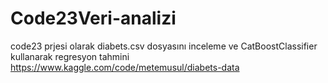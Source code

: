 # Code23Veri-analizi
code23 prjesi olarak diabets.csv dosyasını inceleme ve  CatBoostClassifier kullanarak regresyon  tahmini
https://www.kaggle.com/code/metemusul/diabets-data


